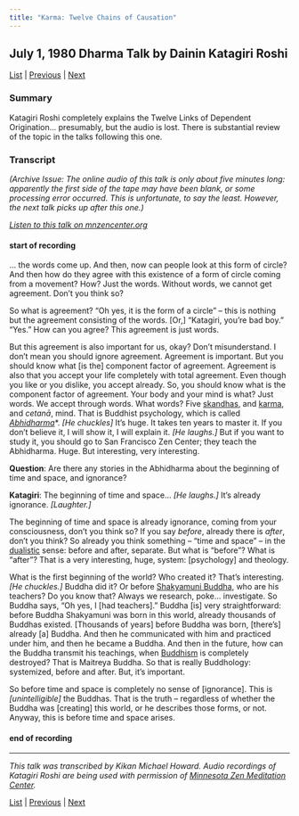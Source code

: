 ```yaml
---
title: "Karma: Twelve Chains of Causation"
---
```

## July 1, 1980 Dharma Talk by Dainin Katagiri Roshi

[List](list#1980) \| 
[Previous](1980-06-30-Karma-Two-Aspects) \| 
[Next](1980-07-02-Karma-Where-Karma-Originates) 

### Summary

Katagiri Roshi completely explains the Twelve Links of Dependent Origination... presumably, but the audio is lost. There is substantial review of the topic in the talks following this one.

### Transcript

*(Archive Issue: The online audio of this talk is only about five minutes long: apparently the first side of the tape may have been blank, or some processing error occurred. This is unfortunate, to say the least. However, the next talk picks up after this one.)*

<a href="https://www.mnzencenter.org/the-dainin-katagiri-audio-archive/karma-twelve-chains-of-causation" target="_blank">*Listen to this talk on mnzencenter.org*</a> 

#### start of recording

… the words come up. And then, now can people look at this form of circle? And then how do they agree with this existence of a form of circle coming from a movement? How? Just the words. Without words, we cannot get agreement. Don’t you think so?

So what is agreement? “Oh yes, it is the form of a circle” – this is nothing but the agreement consisting of the words. [Or,] “Katagiri, you’re bad boy.” “Yes.” How can you agree? This agreement is just words. 

But this agreement is also important for us, okay? Don’t misunderstand. I don’t mean you should ignore agreement. Agreement is important. But you should know what [is the] component factor of agreement. Agreement is also that you accept your life completely with total agreement. Even though you like or you dislike, you accept already. So, you should know what is the component factor of agreement. Your body and your mind is what? Just words. We accept through words. What words? Five [skandhas](glossary#skandha), and [karma](glossary#karma), and *cetanā*, mind. That is Buddhist psychology, which is called [*Abhidharma*](glossary#abhidharma)*. *[He chuckles]* It’s huge. It takes ten years to master it. If you don’t believe it, I will show it, I will explain it. *[He laughs.]* But if you want to study it, you should go to San Francisco Zen Center; they teach the Abhidharma. Huge. But interesting, very interesting.

**Question**: Are there any stories in the Abhidharma about the beginning of time and space, and ignorance?

**Katagiri**: The beginning of time and space... *[He laughs.]* It’s already ignorance. *[Laughter.]* 

The beginning of time and space is already ignorance, coming from your consciousness, don’t you think so? If you say *before*, already there is *after*, don’t you think? So already you think something – “time and space” – in the [dualistic](glossary#dualistic) sense: before and after, separate. But what is “before”? What is “after”? That is a very interesting, huge, system: [psychology] and theology. 

What is the first beginning of the world? Who created it? That’s interesting. *[He chuckles.]* Buddha did it? Or before [Shakyamuni Buddha](glossary#shakyamuni-buddha ), who are his teachers? Do you know that? Always we research, poke... investigate. So Buddha says, “Oh yes, I [had teachers].” Buddha [is] very straightforward: before Buddha Shakyamuni was born in this world, already thousands of Buddhas existed. [Thousands of years] before Buddha was born, [there’s] already [a] Buddha. And then he communicated with him and practiced under him, and then he became a Buddha. And then in the future, how can the Buddha transmit his teachings, when [Buddhism](glossary#buddhism) is completely destroyed? That is Maitreya Buddha. So that is really Buddhology: systemized, before and after. But, it’s important.

So before time and space is completely no sense of [ignorance]. This is *[unintelligible]* the Buddhas. That is the truth – regardless of whether the Buddha was [creating] this world, or he describes those forms, or not. Anyway, this is before time and space arises.

#### end of recording

---

*This talk was transcribed by Kikan Michael Howard. Audio recordings of Katagiri Roshi are being used with permission of [Minnesota Zen Meditation Center](https://www.mnzencenter.org/katagiri-project.html).*

[List](list#1980) \| 
[Previous](1980-06-30-Karma-Two-Aspects) \| 
[Next](1980-07-02-Karma-Where-Karma-Originates)